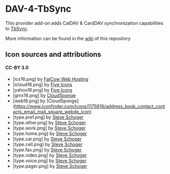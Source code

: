 # DAV-4-TbSync
This provider add-on adds CalDAV & CardDAV synchronization capabilities to [TbSync](https://github.com/jobisoft/TbSync/).

More information can be found in the [wiki](https://github.com/jobisoft/DAV-4-TbSync/wiki/About:-Provider-for-CalDAV-&-CardDAV) of this repository

## Icon sources and attributions

#### CC-BY 3.0
* [ics16.png] by [FatCow Web Hosting](https://www.iconfinder.com/icons/35803/)
* [icloud16.png] by [Five Icons](https://www.iconfinder.com/icons/252111/apple_icon)
* [yahoo16.png] by [Five Icons](https://www.iconfinder.com/icons/252070/yahoo_icon)
* [gmx16.png] by [CloudSponge](https://www.iconfinder.com/icons/1175604/address_book_contact_contacts_email_gmx_square_icon)
* [web16.png] by [CloudSponge] (https://www.iconfinder.com/icons/1175616/address_book_contact_contacts_email_mail_square_webde_icon)
* [type.pref.png] by [Steve Schoger](https://www.iconfinder.com/icons/3671863/)
* [type.other.png] by [Steve Schoger](https://www.iconfinder.com/icons/3671671/)
* [type.work.png] by [Steve Schoger](https://www.iconfinder.com/icons/3671695/)
* [type.home.png] by [Steve Schoger](https://www.iconfinder.com/icons/3671775/)
* [type.car.png] by [Steve Schoger](https://www.iconfinder.com/icons/3671885/)
* [type.cell.png] by [Steve Schoger](https://www.iconfinder.com/icons/3671810/)
* [type.fax.png] by [Steve Schoger](https://www.iconfinder.com/icons/3671840/)
* [type.video.png] by [Steve Schoger](https://www.iconfinder.com/icons/3671900/)
* [type.voice.png] by [Steve Schoger](https://www.iconfinder.com/icons/3671831/)
* [type.pager.png] by [Steve Schoger](https://www.iconfinder.com/icons/3671720/)

